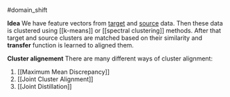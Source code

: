 #domain_shift 

**Idea**
We have feature vectors from <u>target</u> and <u>source</u> data. Then these data is clustered using [[k-means]] or [[spectral clustering]] methods. After that target and source clusters are matched based on their similarity and **transfer** function is learned to aligned them.

**Cluster alignement**
There are many different ways of cluster alignment:
1. [[Maximum Mean Discrepancy]]
2. [[Joint Cluster Alignment]]
3. [[Joint Distillation]]